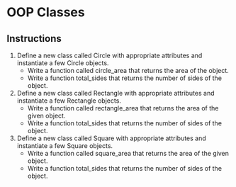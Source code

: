 # OOP Classes

## Instructions
1. Define a new class called Circle with appropriate attributes and instantiate a few Circle objects.
    - Write a function called circle_area that returns the area of the object. 
    - Write a function total_sides that returns the number of sides of the object.
2. Define a new class called Rectangle with appropriate attributes and instantiate a few Rectangle objects.
    - Write a function called rectangle_area that returns the area of the given object.
    - Write a function total_sides that returns the number of sides of the object.
3. Define a new class called Square with appropriate attributes and instantiate a few Square objects.
    - Write a function called square_area that returns the area of the given object.
    - Write a function total_sides that returns the number of sides of the object.
